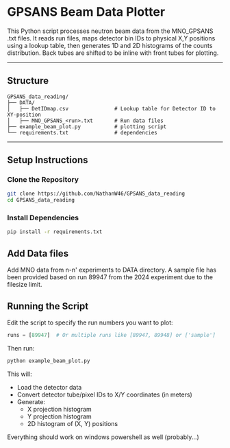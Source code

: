 # GPSANS Beam Data Plotter

This Python script processes neutron beam data from the MNO_GPSANS .txt files. It reads run files, maps detector bin IDs to physical X,Y positions using a lookup table, then generates 1D and 2D histograms of the counts distribution. Back tubes are shifted to be inline with front tubes for plotting.

---

## ️Structure

```
GPSANS_data_reading/
├── DATA/
│   ├── DetIDmap.csv               # Lookup table for Detector ID to XY-position
│   ├── MNO_GPSANS_<run>.txt       # Run data files 
├── example_beam_plot.py           # plotting script
└── requirements.txt               # dependencies
```

---

## Setup Instructions

### Clone the Repository

```bash
git clone https://github.com/NathanW46/GPSANS_data_reading
cd GPSANS_data_reading
```


### Install Dependencies

```bash
pip install -r requirements.txt
```

## Add Data files

Add MNO data from n-n' experiments to DATA directory.
A sample file has been provided based on run 89947 from the 2024 experiment due to the filesize limit.

## Running the Script

Edit the script to specify the run numbers you want to plot:

```python
runs = [89947]  # Or multiple runs like [89947, 89948] or ['sample']
```

Then run:

```bash
python example_beam_plot.py
```

This will:
- Load the detector data
- Convert detector tube/pixel IDs to X/Y coordinates (in meters)
- Generate:
  - X projection histogram
  - Y projection histogram
  - 2D histogram of (X, Y) positions
 
Everything should work on windows powershell as well (probably...)
